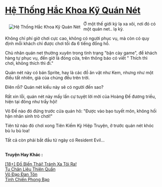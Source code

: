 <a href="https://utruyen.com/he-thong-hac-khoa-ky-quan-net/17482/" title="Hệ Thống Hắc Khoa Kỹ Quán Nét"><h1>Hệ Thống Hắc Khoa Kỹ Quán Nét</h1></a><div style="display:table"><img align="right" style="float: left; padding: 10px;" src="https://utruyen.com/images/story/200x260/he-thong-hac-khoa-ky-quan-net.jpg" alt="Hệ Thống Hắc Khoa Kỹ Quán Nét">Ở một thế giới kỳ lạ xa xôi, nơi đó có một quán net.. lạ kỳ.<p></p>Không chỉ phí giờ chơi cực cao, không có người phục vụ, mà còn có quy định mỗi khách chỉ được chơi tối đa 6 tiếng đồng hồ.<p></p>Chủ nhân quán net thường xuyên trong tình trạng "bận cày game", để khách hàng tự phục vụ, đến giờ là đóng cửa, trên thông báo có viết " Thích thì chơi, không thích thì đi."<p></p>Quán nét này có bán Sprite, hay là các đồ ăn vặt như Kem, nhưng như một điều tất nhiên, giá của chúng đều trên trời.<p></p>Điên rồi? Quán nét kiểu này sẽ có người đến sao?<p></p>Rất xin lỗi, quán nét này mấy lần cự tuyệt lời mời của Hoàng Đế đương triều, hiện tại đông như trẩy hội!<p></p>Võ Đế nào đó đứng trước cửa quán hô: "Được vào bạo tuyết môn, không hối hận nhân sinh trò chơi!"<p></p>Tiên tử nào đó chơi xong Tiên Kiếm Kỳ Hiệp Truyện, ở trước quán nét khóc bù lu bù loa!<p></p>Tất cả còn phải bắt đầu từ ngày có Resident Evil...</div><p><br><b>Truyện Hay Khác :</b></p><a href="https://utruyen.com/18-do-bien-thai-tranh-xa-toi-ra/17138/" alt="[18+] Đồ Biến Thái! Tránh Xa Tôi Ra!">[18+] Đồ Biến Thái! Tránh Xa Tôi Ra!</a><br/><a href="https://github.com/quanluxury/truyenhot/tree/master/truyenhay/16593/" alt="Tu Chân Liêu Thiên Quần">Tu Chân Liêu Thiên Quần</a><br/><a href="https://truyenhot2020.wordpress.com/2019/12/11/vo-dao-dan-ton/" alt="Võ Đạo Đan Tôn">Võ Đạo Đan Tôn</a><br/><a href="https://github.com/quanluxury/truyenhot/tree/master/truyenhay/9489/" alt="Tinh Chiến Phong Bạo">Tinh Chiến Phong Bạo</a><br/>